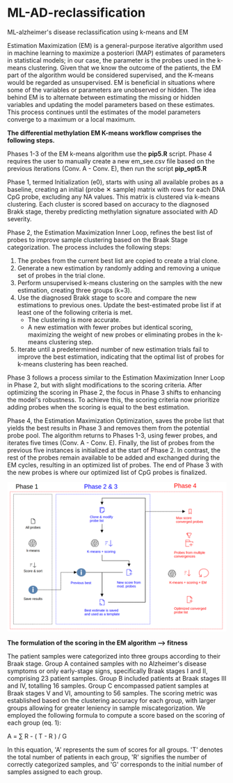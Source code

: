 # ML-AD-reclassification
ML-alzheimer's disease reclassification using k-means and EM

Estimation Maximization (EM) is a general-purpose iterative algorithm used in machine learning to maximize a posteriori (MAP) estimates of parameters in statistical models; in our case, the parameter is the probes used in the k-means clustering. Given that we know the outcome of the patients, the EM part of the algorithm would be considered supervised, and the K-means would be regarded as unsupervised. EM is beneficial in situations where some of the variables or parameters are unobserved or hidden. The idea behind EM is to alternate between estimating the missing or hidden variables and updating the model parameters based on these estimates. This process continues until the estimates of the model parameters converge to a maximum or a local maximum.

**The differential methylation EM K-means workflow comprises the following steps.**

Phases 1-3 of the EM k-means algorithm use the **pip5.R** script.
Phase 4 requires the user to manually create a new em_see.csv file based on the previous iterations (Conv. A - Conv. E), then run the script **pip_opt5.R**

Phase 1, termed Initialization (e0), starts with using all available probes as a baseline, creating an initial (probe ✕ sample) matrix with rows for each DNA CpG probe, excluding any NA values. This matrix is clustered via k-means clustering. Each cluster is scored based on accuracy to the diagnosed  Brakk stage, thereby predicting methylation signature associated with AD severity.

Phase 2, the Estimation Maximization Inner Loop, refines the best list of probes to improve sample clustering based on the Braak Stage categorization. The process includes the following steps:

1. The probes from the current best list are copied to create a trial clone.
2. Generate a new estimation by randomly adding and removing a unique set of probes in the trial clone.
3. Perform unsupervised k-means clustering on the samples with the new estimation, creating three groups (k=3).
4. Use the diagnosed Brakk stage to score and compare the new estimations to previous ones. Update the best-estimated probe list if at least one of the following criteria is met.
    - The clustering is more accurate.
    - A new estimation with fewer probes but identical scoring, maximizing the weight of new probes or eliminating probes in the k-means clustering step.
6. Iterate until a predetermined number of new estimation trials fail to improve the best estimation, indicating that the optimal list of probes for k-means clustering has been reached.

Phase 3 follows a process similar to the Estimation Maximization Inner Loop in Phase 2, but with slight modifications to the scoring criteria. After optimizing the scoring in Phase 2, the focus in Phase 3 shifts to enhancing the model's robustness. To achieve this, the scoring criteria now prioritize adding probes when the scoring is equal to the best estimation.

Phase 4, the Estimation Maximization Optimization, saves the probe list that yields the best results in Phase 3 and removes them from the potential probe pool. The algorithm returns to Phases 1-3, using fewer probes, and iterates five times (Conv. A - Conv. E). Finally, the list of probes from the previous five instances is initialized at the start of Phase 2. In contrast, the rest of the probes remain available to be added and exchanged during the EM cycles, resulting in an optimized list of probes. The end of Phase 3 with the new probes is where our optimized list of CpG probes is finalized.

![flowchar](https://github.com/gastonguaysiu/ML-AD-reclassification/blob/main/flowchart_EMAD.png?raw=true)



**The formulation of the scoring in the EM algorithm --> fitness**

The patient samples were categorized into three groups according to their Braak stage. Group A contained samples with no Alzheimer's disease symptoms or only early-stage signs, specifically Braak stages I and II, comprising 23 patient samples. Group B included patients at Braak stages III and IV, totalling 16 samples. Group C encompassed patient samples at Braak stages V and VI, amounting to 56 samples.
The scoring metric was established based on the clustering accuracy for each group, with larger groups allowing for greater leniency in sample miscategorization. We employed the following formula to compute a score based on the scoring of each group (eq. 1):

A = ∑  R - ( T - R ) / G

In this equation, 'A' represents the sum of scores for all groups. 'T' denotes the total number of patients in each group, 'R' signifies the number of correctly categorized samples, and 'G' corresponds to the initial number of samples assigned to each group.
